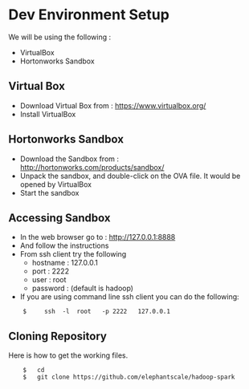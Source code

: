 # Dev Environment Setup

We will be using the following :
* VirtualBox
* Hortonworks Sandbox

## Virtual Box
* Download Virtual Box from : https://www.virtualbox.org/
* Install VirtualBox

## Hortonworks Sandbox
* Download the Sandbox from : http://hortonworks.com/products/sandbox/
* Unpack the sandbox, and double-click on the OVA file.  It would be opened by VirtualBox
* Start the sandbox

## Accessing Sandbox
* In the web browser go to : http://127.0.0.1:8888  
* And follow the instructions
* From ssh client try the following
    - hostname : 127.0.0.1
    - port : 2222
    - user : root
    - password : (default is hadoop)
* If you are using command line ssh client you can do the following:
```
    $     ssh  -l  root   -p 2222   127.0.0.1
```

## Cloning Repository
Here is how to get the working files.
```
    $   cd
    $   git clone https://github.com/elephantscale/hadoop-spark  
```
